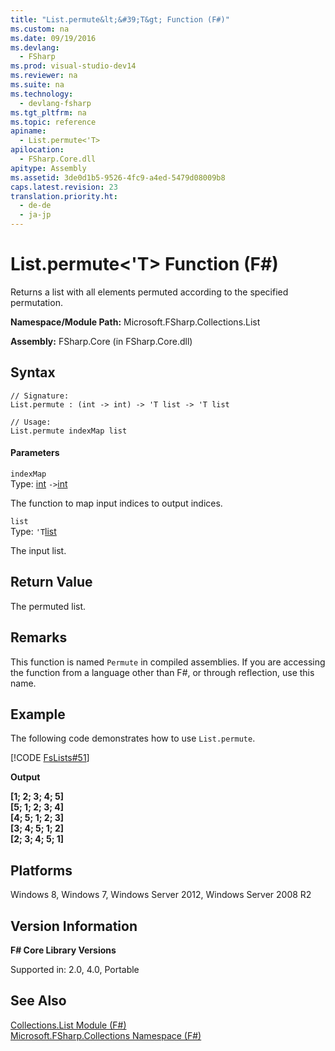 ```yaml
---
title: "List.permute&lt;&#39;T&gt; Function (F#)"
ms.custom: na
ms.date: 09/19/2016
ms.devlang: 
  - FSharp
ms.prod: visual-studio-dev14
ms.reviewer: na
ms.suite: na
ms.technology: 
  - devlang-fsharp
ms.tgt_pltfrm: na
ms.topic: reference
apiname: 
  - List.permute<'T>
apilocation: 
  - FSharp.Core.dll
apitype: Assembly
ms.assetid: 3de0d1b5-9526-4fc9-a4ed-5479d08009b8
caps.latest.revision: 23
translation.priority.ht: 
  - de-de
  - ja-jp
---
```

# List.permute&lt;&#39;T&gt; Function (F#)
Returns a list with all elements permuted according to the specified permutation.  
  
 **Namespace/Module Path:** Microsoft.FSharp.Collections.List  
  
 **Assembly:** FSharp.Core (in FSharp.Core.dll)  
  
## Syntax  
  
```  
// Signature:  
List.permute : (int -> int) -> 'T list -> 'T list  
  
// Usage:  
List.permute indexMap list  
```  
  
#### Parameters  
 `indexMap`  
 Type: [int](../vs140/Core.int-Type-Abbreviation--F#-.md) `->`[int](../vs140/Core.int-Type-Abbreviation--F#-.md)  
  
 The function to map input indices to output indices.  
  
 `list`  
 Type: `'T`[list](../vs140/Collections.List--T--Union--F#-.md)  
  
 The input list.  
  
## Return Value  
 The permuted list.  
  
## Remarks  
 This function is named `Permute` in compiled assemblies. If you are accessing the function from a language other than F#, or through reflection, use this name.  
  
## Example  
 The following code demonstrates how to use `List.permute`.  
  
 [!CODE [FsLists#51](../CodeSnippet/VS_Snippets_Fsharp/fslists#51)]  
  
 **Output**  
  
 **[1; 2; 3; 4; 5]**  
**[5; 1; 2; 3; 4]**  
**[4; 5; 1; 2; 3]**  
**[3; 4; 5; 1; 2]**  
**[2; 3; 4; 5; 1]**   
## Platforms  
 Windows 8, Windows 7, Windows Server 2012, Windows Server 2008 R2  
  
## Version Information  
 **F# Core Library Versions**  
  
 Supported in: 2.0, 4.0, Portable  
  
## See Also  
 [Collections.List Module (F#)](../vs140/Collections.List-Module--F#-.md)   
 [Microsoft.FSharp.Collections Namespace (F#)](../Topic/Microsoft.FSharp.Collections%20Namespace%20\(F%23\).md)